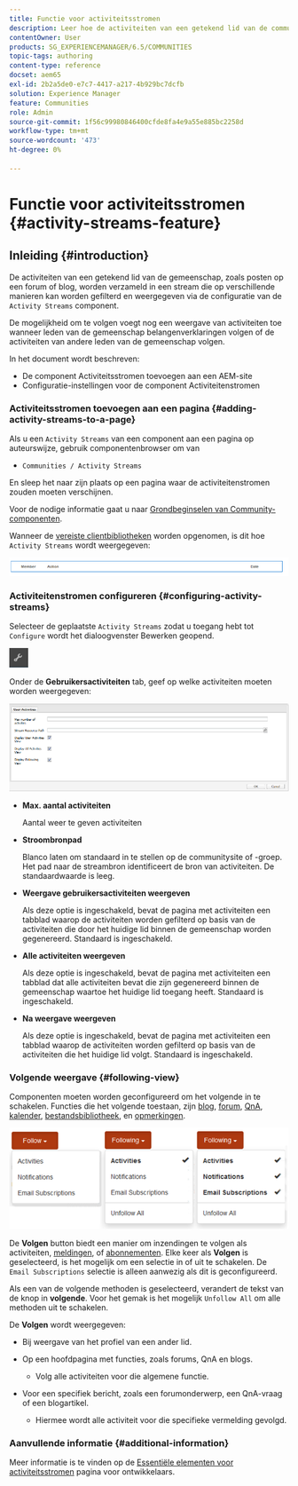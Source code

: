 ```yaml
---
title: Functie voor activiteitsstromen
description: Leer hoe de activiteiten van een getekend lid van de community worden verzameld in een stream die u kunt filteren en weergeven via de component Activiteitenstromen.
contentOwner: User
products: SG_EXPERIENCEMANAGER/6.5/COMMUNITIES
topic-tags: authoring
content-type: reference
docset: aem65
exl-id: 2b2a5de0-e7c7-4417-a217-4b929bc7dcfb
solution: Experience Manager
feature: Communities
role: Admin
source-git-commit: 1f56c99980846400cfde8fa4e9a55e885bc2258d
workflow-type: tm+mt
source-wordcount: '473'
ht-degree: 0%

---
```


# Functie voor activiteitsstromen {#activity-streams-feature}

## Inleiding {#introduction}

De activiteiten van een getekend lid van de gemeenschap, zoals posten op een forum of blog, worden verzameld in een stream die op verschillende manieren kan worden gefilterd en weergegeven via de configuratie van de `Activity Streams` component.

De mogelijkheid om te volgen voegt nog een weergave van activiteiten toe wanneer leden van de gemeenschap belangenverklaringen volgen of de activiteiten van andere leden van de gemeenschap volgen.

In het document wordt beschreven:

* De component Activiteitsstromen toevoegen aan een AEM-site
* Configuratie-instellingen voor de component Activiteitenstromen

### Activiteitsstromen toevoegen aan een pagina {#adding-activity-streams-to-a-page}

Als u een `Activity Streams` van een component aan een pagina op auteurswijze, gebruik componentenbrowser om van

* `Communities / Activity Streams`

En sleep het naar zijn plaats op een pagina waar de activiteitenstromen zouden moeten verschijnen.

Voor de nodige informatie gaat u naar [Grondbeginselen van Community-componenten](/help/communities/basics.md).

Wanneer de [vereiste clientbibliotheken](/help/communities/essentials-activities.md#essentials-for-client-side) worden opgenomen, is dit hoe `Activity Streams` wordt weergegeven:

![activity-streams](assets/activity-component.png)

### Activiteitenstromen configureren {#configuring-activity-streams}

Selecteer de geplaatste `Activity Streams` zodat u toegang hebt tot `Configure` wordt het dialoogvenster Bewerken geopend.

![vormen](assets/configure-new.png)

Onder de **Gebruikersactiviteiten** tab, geef op welke activiteiten moeten worden weergegeven:

![gebruikersactiviteiten](assets/user-activities.png)

* **Max. aantal activiteiten**

  Aantal weer te geven activiteiten

* **Stroombronpad**

  Blanco laten om standaard in te stellen op de communitysite of -groep. Het pad naar de streambron identificeert de bron van activiteiten. De standaardwaarde is leeg.

* **Weergave gebruikersactiviteiten weergeven**

  Als deze optie is ingeschakeld, bevat de pagina met activiteiten een tabblad waarop de activiteiten worden gefilterd op basis van de activiteiten die door het huidige lid binnen de gemeenschap worden gegenereerd. Standaard is ingeschakeld.

* **Alle activiteiten weergeven**

  Als deze optie is ingeschakeld, bevat de pagina met activiteiten een tabblad dat alle activiteiten bevat die zijn gegenereerd binnen de gemeenschap waartoe het huidige lid toegang heeft. Standaard is ingeschakeld.

* **Na weergave weergeven**

  Als deze optie is ingeschakeld, bevat de pagina met activiteiten een tabblad waarop de activiteiten worden gefilterd op basis van de activiteiten die het huidige lid volgt. Standaard is ingeschakeld.

### Volgende weergave {#following-view}

Componenten moeten worden geconfigureerd om het volgende in te schakelen. Functies die het volgende toestaan, zijn [blog](/help/communities/blog-feature.md), [forum](/help/communities/forum.md), [QnA](/help/communities/working-with-qna.md), [kalender](/help/communities/calendar.md), [bestandsbibliotheek](/help/communities/file-library.md), en [opmerkingen](/help/communities/comments.md).

![volgende weergave](assets/following-activities.png)

De **Volgen** button biedt een manier om inzendingen te volgen als activiteiten, [meldingen](/help/communities/notifications.md), of [abonnementen](/help/communities/subscriptions.md). Elke keer als **Volgen** is geselecteerd, is het mogelijk om een selectie in of uit te schakelen. De `Email Subscriptions` selectie is alleen aanwezig als dit is geconfigureerd.

Als een van de volgende methoden is geselecteerd, verandert de tekst van de knop in **volgende**. Voor het gemak is het mogelijk `Unfollow All` om alle methoden uit te schakelen.

De **Volgen** wordt weergegeven:

* Bij weergave van het profiel van een ander lid.
* Op een hoofdpagina met functies, zoals forums, QnA en blogs.

   * Volg alle activiteiten voor die algemene functie.

* Voor een specifiek bericht, zoals een forumonderwerp, een QnA-vraag of een blogartikel.

   * Hiermee wordt alle activiteit voor die specifieke vermelding gevolgd.

### Aanvullende informatie {#additional-information}

Meer informatie is te vinden op de [Essentiële elementen voor activiteitsstromen](/help/communities/essentials-activities.md) pagina voor ontwikkelaars.
